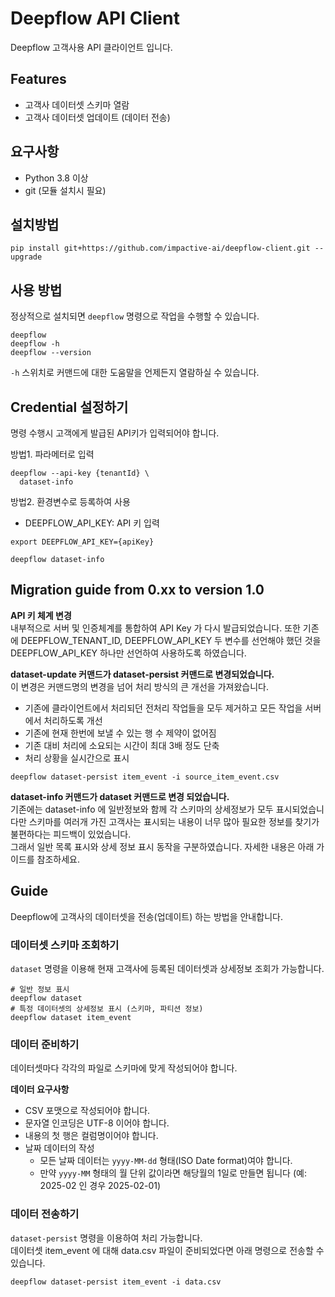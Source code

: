 # Deepflow API Client

Deepflow 고객사용 API 클라이언트 입니다.

## Features

- 고객사 데이터셋 스키마 열람
- 고객사 데이터셋 업데이트 (데이터 전송)

## 요구사항

- Python 3.8 이상
- git (모듈 설치시 필요)

## 설치방법

```shell
pip install git+https://github.com/impactive-ai/deepflow-client.git --upgrade
```

## 사용 방법

정상적으로 설치되면 `deepflow` 명령으로 작업을 수행할 수 있습니다.

```shell
deepflow
deepflow -h
deepflow --version
```

`-h` 스위치로 커맨드에 대한 도움말을 언제든지 열람하실 수 있습니다.


## Credential 설정하기

명령 수행시 고객에게 발급된 API키가 입력되어야 합니다.

방법1. 파라메터로 입력

```shell
deepflow --api-key {tenantId} \
  dataset-info
```

방법2. 환경변수로 등록하여 사용

- DEEPFLOW_API_KEY: API 키 입력


```shell
export DEEPFLOW_API_KEY={apiKey}

deepflow dataset-info
```

## Migration guide from 0.xx to version 1.0

**API 키 체계 변경**  
내부적으로 서버 및 인증체계를 통합하여 API Key 가 다시 발급되었습니다. 
또한 기존에 DEEPFLOW_TENANT_ID, DEEPFLOW_API_KEY 두 변수를 선언해야 했던 것을 DEEPFLOW_API_KEY 하나만 선언하여 사용하도록 하였습니다. 

**dataset-update 커맨드가 dataset-persist 커맨드로 변경되었습니다.**  
이 변경은 커맨드명의 변경을 넘어 처리 방식의 큰 개선을 가져왔습니다.
- 기존에 클라이언트에서 처리되던 전처리 작업들을 모두 제거하고 모든 작업을 서버에서 처리하도록 개선
- 기존에 현재 한번에 보낼 수 있는 행 수 제약이 없어짐
- 기존 대비 처리에 소요되는 시간이 최대 3배 정도 단축
- 처리 상황을 실시간으로 표시

```shell
deepflow dataset-persist item_event -i source_item_event.csv
```

**dataset-info 커맨드가 dataset 커맨드로 변경 되었습니다.**  
기존에는 dataset-info 에 일반정보와 함께 각 스키마의 상세정보가 모두 표시되었습니다만 
스키마를 여러개 가진 고객사는 표시되는 내용이 너무 많아 필요한 정보를 찾기가 불편하다는 피드백이 있었습니다.  
그래서 일반 목록 표시와 상세 정보 표시 동작을 구분하였습니다. 자세한 내용은 아래 가이드를 참조하세요.


## Guide

Deepflow에 고객사의 데이터셋을 전송(업데이트) 하는 방법을 안내합니다.

### 데이터셋 스키마 조회하기

`dataset` 명령을 이용해 현재 고객사에 등록된 데이터셋과 상세정보 조회가 가능합니다.

```shell
# 일반 정보 표시
deepflow dataset
# 특정 데이터셋의 상세정보 표시 (스키마, 파티션 정보)
deepflow dataset item_event
```

### 데이터 준비하기

데이터셋마다 각각의 파일로 스키마에 맞게 작성되어야 합니다.
 
**데이터 요구사항**

- CSV 포맷으로 작성되어야 합니다.
- 문자열 인코딩은 UTF-8 이어야 합니다.
- 내용의 첫 행은 컬럼명이어야 합니다.
- 날짜 데이터의 작성
  - 모든 날짜 데이터는 `yyyy-MM-dd` 형태(ISO Date format)여야 합니다.
  - 만약 `yyyy-MM` 형태의 월 단위 값이라면 해당월의 1일로 만들면 됩니다 (예: 2025-02 인 경우 2025-02-01)

### 데이터 전송하기

`dataset-persist` 명령을 이용하여 처리 가능합니다.  
데이터셋 item_event 에 대해 data.csv 파일이 준비되었다면 아래 명령으로 전송할 수 있습니다.

```shell
deepflow dataset-persist item_event -i data.csv
```

